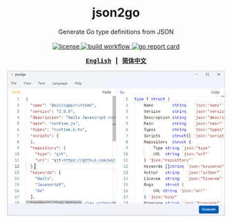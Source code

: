 <h1 align="center">json2go</h1>

<p align="center">
    Generate Go type definitions from JSON
    <br><br>
    <a href="https://github.com/fhluo/json2go/blob/main/LICENSE">
        <img src="https://img.shields.io/github/license/fhluo/json2go" alt="license">
    </a>
    <a href="https://github.com/fhluo/json2go/actions/workflows/build.yaml">
        <img src="https://github.com/fhluo/json2go/actions/workflows/build.yaml/badge.svg" alt="build workflow">
    </a>
    <a href="https://goreportcard.com/report/github.com/fhluo/json2go">
        <img src="https://goreportcard.com/badge/github.com/fhluo/json2go" alt="go report card">
    </a>
</p>

<div align="center">
<samp>

**[English](readme.md)** ┃ **[简体中文](readme.zh-Hans.md)**

</samp>
</div>

<p align="center">

![json2go](assets/images/json2go.en.png)

</p>
